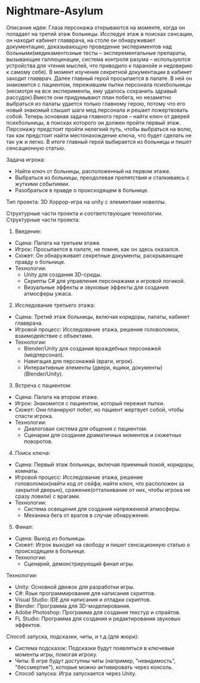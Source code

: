 # Nightmare-Asylum

Описание идеи: Глаза персонажа открываются на моменте, когда он попадает на третий этаж больницы. 
Исследуя этаж в поисках сенсации, он находит кабинет главврача, на столе он обнаруживает документацию, доказывающую проведение экспериментов над больными(медикаментозные тесты – эксперементальные препараты, вызывающие галлюцинации, система контроля разума – используются 
устройства для чтения мыслей, что приводило к  паранойе и недоверию к самому себе). В момент изучения секретной документации в кабинет заходит главврач. Далее главный герой просыпается в палате. В ней он знакомится с пациентом, пережившим пытки персонала психбольницы
(несмотря на все эксперименты, ему удалось сохранить здравый рассудок).Вместе они придумывают план побега, но незаметно выбраться из палаты удается только главному герою, потому что его новый знакомый слышит шаги мед.персонала и решает 
пожертвовать собой. Теперь основная задача главного героя – найти ключ от дверей психбольницы, в поисках которого он должен пройти первый этаж. Персонажу предстоит пройти нелегкий путь, чтобы выбраться на волю, так как предстоит найти местонахождение ключа, 
что будет сделать не так уж и легко. В итоге главный герой выбирается из больницы и пишет сенсационную статью.

Задача игрока:
- Найти ключ от больницы, расположенный на первом этаже.
- Выбраться из больницы, преодолевая препятствия и сталкиваясь с жуткими событиями.
- Разобраться в правде о происходящем в больнице.

Тип проекта: 3D Хоррор-игра на unity с элементами новеллы.

Структурные части проекта и соответствующие технологии.
Структурные части проекта:
1. Введение:
- Сцена: Палата на третьем этаже.
- Игрок: Просыпается в палате, не помня, как он здесь оказался.
- Сюжет: Он обнаруживает секретные документы, раскрывающие правду о больнице.
- Технологии:
    - Unity для создания 3D-среды.
    - Скрипты C# для управления персонажами и игровой логикой.
    - Визуальные эффекты и звуковые эффекты для создания атмосферы ужаса.

2. Исследование третьего этажа:
- Сцена: Третий этаж больницы, включая коридоры, палаты, кабинет главврача.
- Игровой процесс: Исследование этажа, решение головоломок, взаимодействие с объектами.
- Технологии:
    - Blender/Unity для создания враждебных персонажей (медперсонал).
    - Навигация для персонажей (враги, игрок).
    - Интерактивные элементы (двери, ящики, документы)(Blender/Unity).

3. Встреча с пациентом:
- Сцена: Палата на втором этаже.
- Игрок: Знакомится с пациентом, который пережил пытки.
- Сюжет: Они планируют побег, но пациент жертвует собой, чтобы спасти игрока.
- Технологии:
    - Диалоговая система для общения с пациентом.
    - Сценарии для создания драматичных моментов и сюжетных поворотов.

4. Поиск ключа:
- Сцена: Первый этаж больницы, включая приемный покой, коридоры, комнаты.
- Игровой процесс: Исследование этажа, решение головоломок(найти код от сейфа; найти ключ, что расположен за закрытой дверью), сражение(отталкивание от них, чтобы игрока не сразу ловили) с врагами.
- Технологии:
    - Система освещения для создания напряженной атмосферы.
    - Механика бега от врагов в случае обнаружения.

5. Финал:
- Сцена: Выход из больницы.
- Сюжет: Игрок выходит на свободу и пишет сенсационную статью о происходящем в больнице.
- Технологии:
    - Сценарий, демонстрирующий финал игры.


Технологии:
- Unity: Основной движок для разработки игры.
- C#: Язык программирования для написания скриптов.
- Visual Studio: IDE для написания и отладки скриптов.
- Blender: Программа для 3D-моделирования.
- Adobe Photoshop: Программа для создания текстур и спрайтов.
- FL Studio: Программа для создания и редактирования звуковых эффектов.

Способ запуска, подсказки, читы, и т.д.(для жюри):
- Система подсказок: Подсказки будут появляться в ключевые моменты игры, помогая игроку.
- Читы: В игре будут доступны читы (например, "невидимость", "бессмертие"), которые можно активировать через консоль.
- Способ запуска: Игра запускается через Unity. 

